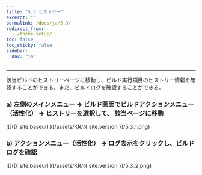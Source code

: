```yaml
---
title: "5.3 ヒストリー"
excerpt: ""
permalink: /docs/ja/5.3/
redirect_from:
  - /theme-setup/
toc: false
toc_sticky: false
sidebar:
  nav: "ja"
---
```


---
該当ビルドのヒストリーページに移動し、ビルド実行項目のヒストリー情報を確認することができる。また、ビルドログを確認することができる。

### a\) 左側のメインメニュー → ビルド画面でビルドアクションメニュー（活性化） → ヒストリーを選択して、 該当ページに移動
![]({{ site.baseurl }}/assets/KR/{{ site.version }}/5.3_1.png)

### b\) アクションメニュー（活性化） → ログ表示をクリックし、ビルドログを確認
![]({{ site.baseurl }}/assets/KR/{{ site.version }}/5.3_2.png)
